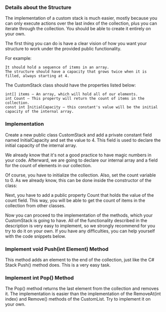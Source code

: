 ### Details about the Structure

The implementation of a custom stack is much easier, mostly because you can only execute actions over the last index of the collection, plus you can iterate through the collection. You should be able to create it entirely on your own.

The first thing you can do is have a clear vision of how you want your structure to work under the provided public functionality. 

For example:

	It should hold a sequence of items in an array. 
	The structure should have a capacity that grows twice when it is filled, always starting at 4. 
  
The CustomStack class should have the properties listed below:

	int[] items – An array, which will hold all of our elements.
	int Count – This property will return the count of items in the collection.
	const int InitialCapacity – this constant's value will be the initial capacity of the internal array.

### Implementation

Create a new public class CustomStack and add a private constant field named InitialCapacity and set the value to 4. This field is used to declare the initial capacity of the internal array.

We already know that it's not a good practice to have magic numbers in your code. Afterward, we are going to declare our internal array and a field for the count of elements in our collection.

Of course, you have to initialize the collection. Also, set the count variable to 0. As we already know, this can be done inside the constructor of the class:

Next, you have to add a public property Count that holds the value of the count field. This way, you will be able to get the count of items in the collection from other classes.

Now you can proceed to the implementation of the methods, which your CustomStack is going to have.
All of the functionality described in the description is very easy to implement, so we strongly recommend for you try to do it on your own. If you have any difficulties, you can help yourself with the code snippets below.

### Implement void Push(int Element) Method

This method adds an element to the end of the collection, just like the C# Stack Push() method does. This is a very easy task. 

### Implement int Pop() Method

The Pop() method returns the last element from the collection and removes it. The implementation is easier than the implementation of the RemoveAt(int index) and Remove() methods of the CustomList. Try to implement it on your own. 
